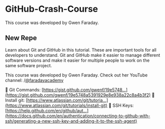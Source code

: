 # GitHub-Crash-Course
This course was developed by Gwen Faraday. 
## New Repe

Learn about Git and GitHub in this tutorial. These are important tools for all developers to understand. Git and GitHub make it easier to manage different software versions and make it easier for multiple people to work on the same software project.

This course was developed by Gwen Faraday. Check out her YouTube channel:    /[@faradayacademy](https://www.youtube.com/channel/UCxA99Yr6P_tZF9_BgtMGAWA)

🔗 Git Commands: [https://gist.github.com/gwenf/19e5748...](https://gist.github.com/gwenf/19e5748a5391929e8e938a22c8a4b3f2)
🔗 Install git: [https://www.atlassian.com/git/tutoria...](https://www.atlassian.com/git/tutorials/install-git)
🔗 SSH Keys: [https://help.github.com/en/github/aut...](https://docs.github.com/en/authentication/connecting-to-github-with-ssh/generating-a-new-ssh-key-and-adding-it-to-the-ssh-agent)


